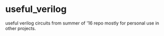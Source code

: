 # useful_verilog
useful verilog circuits from summer of '16 
repo mostly for personal use in other projects.  
